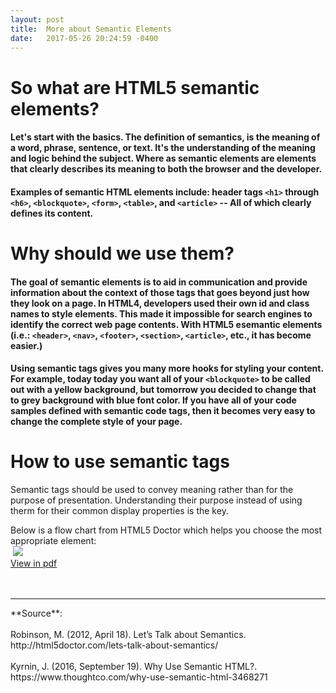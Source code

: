 ```yaml
---
layout: post
title:  More about Semantic Elements 
date:   2017-05-26 20:24:59 -0400
---
```


# So what are HTML5 semantic elements? 
#### Let's start with the basics. The definition of **semantics**, is the meaning of a word, phrase, sentence, or text. It's the understanding of the meaning and logic behind the subject. Where as **semantic elements** are elements that clearly describes its meaning to both the browser and the developer. 

#### Examples of semantic HTML elements include: header tags `<h1>` through `<h6>`, `<blockquote>`, `<form>`, `<table>`, and `<article>` -- All of which clearly defines its content. 

# Why should we use them?
#### The goal of semantic elements is to aid in communication and provide information about the context of those tags that goes beyond just how they look on a page. In HTML4, developers used their own id and class names to style elements. This made it impossible for search engines to identify the correct web page contents. With HTML5 esemantic elements (i.e.: `<header>`, `<nav>`, `<footer>`, `<section>`, `<article>`, etc., it has become easier.)

#### Using semantic tags gives you many more hooks for styling your content. For example, today today you want all of your `<blockquote>` to be called out with a yellow background, but tomorrow you decided to change that to grey background with blue font color. If you have all of your code samples defined with semantic code tags, then it becomes very easy to change the complete style of your page. 

# How to use semantic tags
Semantic tags should be used to convey meaning rather than for the purpose of presentation. Understanding their purpose instead of using therm for their common display properties is the key. 

Below is a flow chart from HTML5 Doctor which helps you choose the most appropriate element:
<br>​
![](http://html5doctor.com/downloads/h5d-sectioning-flowchart.sml.png) <br>
[View in pdf](http://html5doctor.com/downloads/h5d-sectioning-flowchart.pdf)
<br>
<br>
​

<hr />
**Source**:
<br><br>
Robinson, M. (2012, April 18). Let’s Talk about Semantics. http://html5doctor.com/lets-talk-about-semantics/
<br><br>
Kyrnin, J. (2016, September 19). Why Use Semantic HTML?. https://www.thoughtco.com/why-use-semantic-html-3468271


